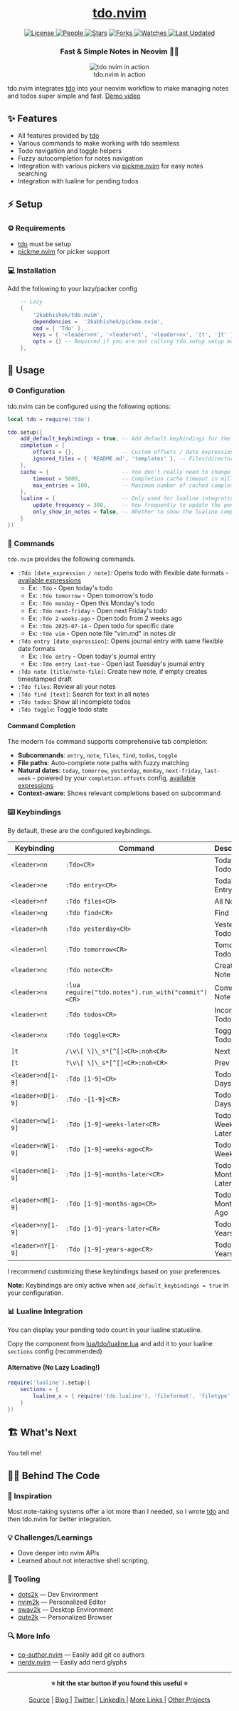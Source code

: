 <div align = "center">

<h1><a href="https://github.com/2kabhishek/tdo.nvim">tdo.nvim</a></h1>

<a href="https://github.com/2KAbhishek/tdo.nvim/blob/main/LICENSE">
<img alt="License" src="https://img.shields.io/github/license/2kabhishek/tdo.nvim?style=flat&color=eee&label="> </a>

<a href="https://github.com/2KAbhishek/tdo.nvim/graphs/contributors">
<img alt="People" src="https://img.shields.io/github/contributors/2kabhishek/tdo.nvim?style=flat&color=ffaaf2&label=People"> </a>

<a href="https://github.com/2KAbhishek/tdo.nvim/stargazers">
<img alt="Stars" src="https://img.shields.io/github/stars/2kabhishek/tdo.nvim?style=flat&color=98c379&label=Stars"></a>

<a href="https://github.com/2KAbhishek/tdo.nvim/network/members">
<img alt="Forks" src="https://img.shields.io/github/forks/2kabhishek/tdo.nvim?style=flat&color=66a8e0&label=Forks"> </a>

<a href="https://github.com/2KAbhishek/tdo.nvim/watchers">
<img alt="Watches" src="https://img.shields.io/github/watchers/2kabhishek/tdo.nvim?style=flat&color=f5d08b&label=Watches"> </a>

<a href="https://github.com/2KAbhishek/tdo.nvim/pulse">
<img alt="Last Updated" src="https://img.shields.io/github/last-commit/2kabhishek/tdo.nvim?style=flat&color=e06c75&label="> </a>

<h3>Fast & Simple Notes in Neovim 📃🚀</h3>

<figure>
  <img src="images/screenshot.jpg" alt="tdo.nvim in action">
  <br/>
  <figcaption>tdo.nvim in action</figcaption>
</figure>

</div>

tdo.nvim integrates [tdo](https://github.com/2kabhishek/tdo) into your neovim workflow to make managing notes and todos super simple and fast. [Demo video](https://youtu.be/N4IRT7M-RLg)

## ✨ Features

- All features provided by [tdo](https://github.com/2kabhishek/tdo?tab=readme-ov-file#-features)
- Various commands to make working with tdo seamless
- Todo navigation and toggle helpers
- Fuzzy autocompletion for notes navigation
- Integration with various pickers via [pickme.nvim](https://github.com/2kabhishek/pickme.nvim) for easy notes searching
- Integration with lualine for pending todos

## ⚡ Setup

### ⚙️ Requirements

- [tdo](https://github.com/2kabhishek/tdo) must be setup
- [pickme.nvim](https://github.com/2kabhishek/pickme.nvim) for picker support

### 💻 Installation

Add the following to your lazy/packer config

```lua
    -- Lazy
    {
        '2kabhishek/tdo.nvim',
        dependencies =  '2kabhishek/pickme.nvim',
        cmd = { 'Tdo' },
        keys = { '<leader>nn', '<leader>nt', '<leader>nx', '[t', ']t' }, -- Add more keybindings you need for lazy loading
        opts = {} -- Required if you are not calling tdo.setup setup manually, you can add your config here
    },
```

## 🚀 Usage

### ⚙️ Configuration

tdo.nvim can be configured using the following options:

```lua
local tdo = require('tdo')

tdo.setup({
    add_default_keybindings = true, -- Add default keybindings for the plugin
    completion = {
        offsets = {},               -- Custom offsets / date expressions for completion
        ignored_files = { 'README.md', 'templates' }, -- Files/directories to ignore in completions
    },
    cache = {                       -- You don't really need to change these
        timeout = 5000,             -- Completion cache timeout in milliseconds
        max_entries = 100,          -- Maximum number of cached completion entries
    },
    lualine = {                     -- Only used for lualine integration
        update_frequency = 300,     -- How frequently to update the pending todo count in lualine
        only_show_in_notes = false, -- Whether to show the lualine component only in notes buffers
    }
})
```

### 📡 Commands

`tdo.nvim` provides the following commands.

- `:Tdo [date_expression / note]`: Opens todo with flexible date formats - [available expressions](https://github.com/2kabhishek/tdo#-natural-date-parsing)
  - Ex: `:Tdo` - Open today's todo
  - Ex: `:Tdo tomorrow` - Open tomorrow's todo
  - Ex: `:Tdo monday` - Open this Monday's todo
  - Ex: `:Tdo next-friday` - Open next Friday's todo
  - Ex: `:Tdo 2-weeks-ago` - Open todo from 2 weeks ago
  - Ex: `:Tdo 2025-07-14` - Open todo for specific date
  - Ex: `:Tdo vim` - Open note file "vim.md" in notes dir
- `:Tdo entry [date_expression]`: Opens journal entry with same flexible date formats
  - Ex: `:Tdo entry` - Open today's journal entry
  - Ex: `:Tdo entry last-tue` - Open last Tuesday's journal entry
- `:Tdo note [title/note-file]`: Create new note, if empty creates timestamped draft
- `:Tdo files`: Review all your notes
- `:Tdo find [text]`: Search for text in all notes
- `:Tdo todos`: Show all incomplete todos
- `:Tdo toggle`: Toggle todo state

#### Command Completion

The modern `Tdo` command supports comprehensive tab completion:

- **Subcommands**: `entry`, `note`, `files`, `find`, `todos`, `toggle`
- **File paths**: Auto-complete note paths with fuzzy matching
- **Natural dates**: `today`, `tomorrow`, `yesterday`, `monday`, `next-friday`, `last-week` - powered by your `completion.offsets` config, [available expressions](https://github.com/2kabhishek/tdo#-natural-date-parsing)
- **Context-aware**: Shows relevant completions based on subcommand

### ⌨️ Keybindings

By default, these are the configured keybindings.

| Keybinding        | Command                                            | Description         |
| ----------------- | -------------------------------------------------- | ------------------- |
| `<leader>nn`      | `:Tdo<CR>`                                         | Today's Todo        |
| `<leader>ne`      | `:Tdo entry<CR>`                                   | Today's Entry       |
| `<leader>nf`      | `:Tdo files<CR>`                                   | All Notes           |
| `<leader>ng`      | `:Tdo find<CR>`                                    | Find Notes          |
| `<leader>nh`      | `:Tdo yesterday<CR>`                               | Yesterday's Todo    |
| `<leader>nl`      | `:Tdo tomorrow<CR>`                                | Tomorrow's Todo     |
| `<leader>nc`      | `:Tdo note<CR>`                                    | Create Note         |
| `<leader>ns`      | `:lua require("tdo.notes").run_with("commit")<CR>` | Commit Note         |
| `<leader>nt`      | `:Tdo todos<CR>`                                   | Incomplete Todos    |
| `<leader>nx`      | `:Tdo toggle<CR>`                                  | Toggle Todo         |
| `]t`              | `/\v\[ \]\_s*[^[]<CR>:noh<CR>`                     | Next Todo           |
| `[t`              | `?\v\[ \]\_s*[^[]<CR>:noh<CR>`                     | Prev Todo           |
| `<leader>nd[1-9]` | `:Tdo [1-9]<CR>`                                   | Todo N Days Later   |
| `<leader>nD[1-9]` | `:Tdo -[1-9]<CR>`                                  | Todo N Days Ago     |
| `<leader>nw[1-9]` | `:Tdo [1-9]-weeks-later<CR>`                       | Todo N Weeks Later  |
| `<leader>nW[1-9]` | `:Tdo [1-9]-weeks-ago<CR>`                         | Todo N Weeks Ago    |
| `<leader>nm[1-9]` | `:Tdo [1-9]-months-later<CR>`                      | Todo N Months Later |
| `<leader>nM[1-9]` | `:Tdo [1-9]-months-ago<CR>`                        | Todo N Months Ago   |
| `<leader>ny[1-9]` | `:Tdo [1-9]-years-later<CR>`                       | Todo N Years Later  |
| `<leader>nY[1-9]` | `:Tdo [1-9]-years-ago<CR>`                         | Todo N Years Ago    |

I recommend customizing these keybindings based on your preferences.

**Note:** Keybindings are only active when `add_default_keybindings = true` in your configuration.

### 📊 Lualine Integration

You can display your pending todo count in your lualine statusline.

Copy the component from [lua/tdo/lualine.lua](./lua/tdo/lualine.lua) and add it to your lualine `sections` config (recommended)

#### Alternative (No Lazy Loading!)

```lua
require('lualine').setup({
    sections = {
        lualine_x = { require('tdo.lualine'), 'fileformat', 'filetype' },
    }
})
```

## 🏗️ What's Next

You tell me!

## 🧑‍💻 Behind The Code

### 🌈 Inspiration

Most note-taking systems offer a lot more than I needed, so I wrote [tdo](https://github.com/2kabhishek/tdo) and then tdo.nvim for better integration.

### 💡 Challenges/Learnings

- Dove deeper into nvim APIs
- Learned about not interactive shell scripting.

### 🧰 Tooling

- [dots2k](https://github.com/2kabhishek/dots2k) — Dev Environment
- [nvim2k](https://github.com/2kabhishek/nvim2k) — Personalized Editor
- [sway2k](https://github.com/2kabhishek/sway2k) — Desktop Environment
- [qute2k](https://github.com/2kabhishek/qute2k) — Personalized Browser

### 🔍 More Info

- [co-author.nvim](https://github.com/2kabhishek/co-author.nvim) — Easily add git co authors
- [nerdy.nvim](https://github.com/2kabhishek/nerdy.nvim) — Easily add nerd glyphs

<hr>

<div align="center">

<strong>⭐ hit the star button if you found this useful ⭐</strong><br>

<a href="https://github.com/2KAbhishek/tdo.nvim">Source</a>
| <a href="https://2kabhishek.github.io/blog" target="_blank">Blog </a>
| <a href="https://twitter.com/2kabhishek" target="_blank">Twitter </a>
| <a href="https://linkedin.com/in/2kabhishek" target="_blank">LinkedIn </a>
| <a href="https://2kabhishek.github.io/links" target="_blank">More Links </a>
| <a href="https://2kabhishek.github.io/projects" target="_blank">Other Projects </a>

</div>
